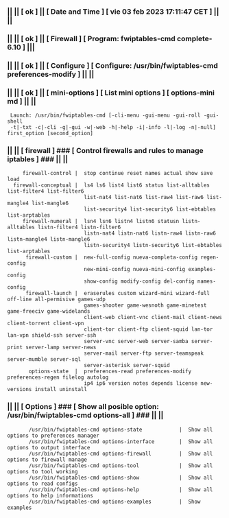 ### || || [ ok ] || [ Date and Time ] [ vie 03 feb 2023 17:11:47 CET ] || ||
### || || [ ok ] || [ Firewall ] [ Program: fwiptables-cmd complete-6.10 ] |||
### || || [ ok ] || [ Configure ] [ Configure: /usr/bin/fwiptables-cmd preferences-modify ] || ||
### || || [ ok ] || [ mini-options ] [ List mini options ] [ options-mini md ] || ||
     Launch: /usr/bin/fwiptables-cmd [-cli-menu -gui-menu -gui-roll -gui-shell                                          
     -t|-txt -c|-cli -g|-gui -w|-web -h|-help -i|-info -l|-log -n|-null] first_option [second_option]        
### || || [ firewall ]  ### [  Control firewalls and rules to manage iptables ] ### || ||                
         firewall-control |  stop continue reset names actual show save load                              
      firewall-conceptual |  ls4 ls6 list4 list6 status list-alltables list-filter4 list-filter6          
                             list-nat4 list-nat6 list-raw4 list-raw6 list-mangle4 list-mangle6            
                             list-security4 list-security6 list-ebtables list-arptables                   
         firewall-numeral |  lsn4 lsn6 listn4 listn6 statusn listn-alltables listn-filter4 listn-filter6  
                             listn-nat4 listn-nat6 listn-raw4 listn-raw6 listn-mangle4 listn-mangle6      
                             listn-security4 listn-security6 list-ebtables list-arptables                 
          firewall-custom |  new-full-config nueva-completa-config regen-config                           
                             new-mini-config nueva-mini-config examples-config                            
                             show-config modify-config del-config names-config                            
          firewall-launch |  eraserules custom wizard-mini wizard-full off-line all-permisive games-udp   
                             games-shooter game-wesnoth game-minetest game-freeciv game-widelands         
                             client-web client-vnc client-mail client-news client-torrent client-vpn      
                             client-tor client-ftp client-squid lan-tor lan-vpn shield-ssh server-ssh     
                             server-vnc server-web server-samba server-print server-lamp server-news      
                             server-mail server-ftp server-teamspeak server-mumble server-sql             
                             server-asterisk server-squid                                                 
           options-state  |  preferences-read preferences-modify preferences-regen filelog autolog        
                             ip4 ip6 version notes depends license new-versions install uninstall         
### || ||  [ Options ]  ### [  Show all posible option: /usr/bin/fwiptables-cmd options-all ] ### || ||      
           /usr/bin/fwiptables-cmd options-state            |  Show all options to preferences manager        
           /usr/bin/fwiptables-cmd options-interface        |  Show all options to output interface           
           /usr/bin/fwiptables-cmd options-firewall         |  Show all options to firewall manage            
           /usr/bin/fwiptables-cmd options-tool             |  Show all options to tool working               
           /usr/bin/fwiptables-cmd options-show             |  Show all options to read configs               
           /usr/bin/fwiptables-cmd options-help             |  Show all options to help informations          
           /usr/bin/fwiptables-cmd options-examples         |  Show examples                                  
